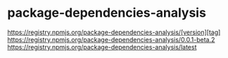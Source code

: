 # package-dependencies-analysis


https://registry.npmjs.org/package-dependencies-analysis/[version][tag]  
https://registry.npmjs.org/package-dependencies-analysis/0.0.1-beta.2  
https://registry.npmjs.org/package-dependencies-analysis/latest  
